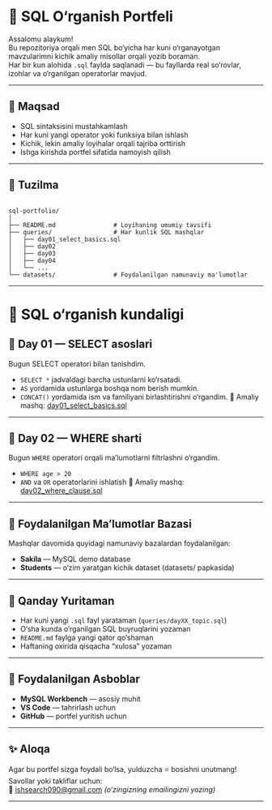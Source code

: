 # 🧠 SQL O‘rganish Portfeli

Assalomu alaykum!  
Bu repozitoriya orqali men SQL bo‘yicha har kuni o‘rganayotgan mavzularimni kichik amaliy misollar orqali yozib boraman.  
Har bir kun alohida `.sql` faylda saqlanadi — bu fayllarda real so‘rovlar, izohlar va o‘rganilgan operatorlar mavjud.

---

## 🎯 Maqsad

- SQL sintaksisini mustahkamlash  
- Har kuni yangi operator yoki funksiya bilan ishlash  
- Kichik, lekin amaliy loyihalar orqali tajriba orttirish  
- Ishga kirishda portfel sifatida namoyish qilish

---

## 📂 Tuzilma

```

sql-portfolio/
│
├── README.md                # Loyihaning umumiy tavsifi
├── queries/                 # Har kunlik SQL mashqlar
│   ├── day01_select_basics.sql
│   ├── day02
│   ├── day03
│   ├── day04
│   └── ...
└── datasets/                # Foydalanilgan namunaviy ma'lumotlar

```

---

# 🧠 SQL o‘rganish kundaligi

## 📅 Day 01 — SELECT asoslari
Bugun SELECT operatori bilan tanishdim.
- `SELECT *` jadvaldagi barcha ustunlarni ko‘rsatadi.
- `AS` yordamida ustunlarga boshqa nom berish mumkin.
- `CONCAT()` yordamida ism va familiyani birlashtirishni o‘rgandim.
🧩 Amaliy mashq: [day01_select_basics.sql](queries/day01_select_basics.sql)

---

## 📅 Day 02 — WHERE sharti
Bugun `WHERE` operatori orqali ma’lumotlarni filtrlashni o‘rgandim.
- `WHERE age > 20`
- `AND` va `OR` operatorlarini ishlatish
🧩 Amaliy mashq: [day02_where_clause.sql](queries/day02_where_clause.sql)

---

## 🧩 Foydalanilgan Ma’lumotlar Bazasi

Mashqlar davomida quyidagi namunaviy bazalardan foydalanilgan:

- **Sakila** — MySQL demo database  
- **Students** — o‘zim yaratgan kichik dataset (datasets/ papkasida)

---

## 📅 Qanday Yuritaman

- Har kuni yangi `.sql` fayl yarataman (`queries/dayXX_topic.sql`)  
- O‘sha kunda o‘rganilgan SQL buyruqlarini yozaman  
- `README.md` faylga yangi qator qo‘shaman  
- Haftaning oxirida qisqacha “xulosa” yozaman

---

## 🧭 Foydalanilgan Asboblar

- **MySQL Workbench** — asosiy muhit  
- **VS Code** — tahrirlash uchun  
- **GitHub** — portfel yuritish uchun  

---

## ✨ Aloqa

Agar bu portfel sizga foydali bo‘lsa, yulduzcha ⭐ bosishni unutmang!  
Savollar yoki takliflar uchun:  
📧 ishsearch090@gmail.com *(o‘zingizning emailingizni yozing)*

---

```
